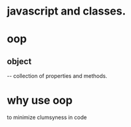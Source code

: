 # javascript and classes.
# oop
## object 
-- collection of properties and methods.
# why use oop
to minimize clumsyness in code 
